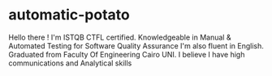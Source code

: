 # automatic-potato
Hello there !
I'm ISTQB CTFL certified.
Knowledgeable in Manual & Automated Testing for Software Quality Assurance
I'm also fluent in English.
Graduated from Faculty Of Engineering Cairo UNI.
I believe I have high communications and Analytical skills
